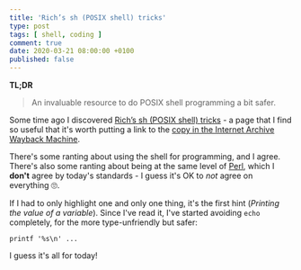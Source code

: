```yaml
---
title: 'Rich’s sh (POSIX shell) tricks'
type: post
tags: [ shell, coding ]
comment: true
date: 2020-03-21 08:00:00 +0100
published: false
---
```


**TL;DR**

> An invaluable resource to do POSIX shell programming a bit safer.

Some time ago I discovered [Rich’s sh (POSIX shell) tricks][] - a page that
I find so useful that it's worth putting a link to the [copy in the Internet
Archive Wayback Machine][copy-wayback].

There's some ranting about using the shell for programming, and I agree.
There's also some ranting about being at the same level of [Perl][], which
I **don't** agree by today's standards - I guess it's OK to *not* agree on
everything 🙄.

If I had to only highlight one and only one thing, it's the first hint
(*Printing the value of a variable*). Since I've read it, I've started
avoiding `echo` completely, for the more type-unfriendly but safer:

```shell
printf '%s\n' ...
```

I guess it's all for today!


[Rich’s sh (POSIX shell) tricks]: http://www.etalabs.net/sh_tricks.html
[copy-wayback]: https://web.archive.org/web/20200301180645/http://www.etalabs.net/sh_tricks.html
[Perl]: https://www.perl.org/

